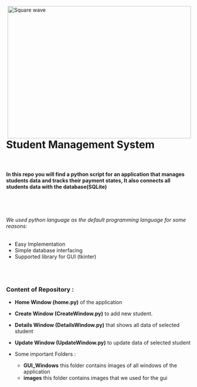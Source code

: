 <img src="https://www.electronics-notes.com/images/waveform-square-wave-01.svg" alt="Square wave" width="500" height="360" align="right">

<h1>Student Management System</h1>
<br>
<h4>In this repo you will find a python script for an application that manages students data and tracks their payment states, It also connects all students
    data with the database(SQLite)</h4>

<br>
<br>

<h6>We used python language as the default programming language for some reasons:</h6>

<ul>
  <li>Easy Implementation</li>
  <li>Simple database interfacing</li>
  <li>Supported library for GUI (tkinter)</li>
</ul>

<br>
<br>

<h3>Content of Repository :</h3>
<ul> 
<li><p><b>Home Window (home.py)</b> of the application</p></li>
<li><p><b>Create Window (CreateWindow.py)</b> to add new student.</p></li>
<li><p><b>Details Window (DetailsWindow.py)</b> that shows all data of selected student</p></li>
<li><p><b>Update Window (UpdateWindow.py)</b> to update data of selected student</p></li>
<li><p>Some important Folders :</p>
<ul>
  <li><b>GUI_Windows</b> this folder contains images of all windows of the application</li>
  <li><b>images</b> this folder contains images that we used for the gui</li>
</ul>
</li>
</ul>





